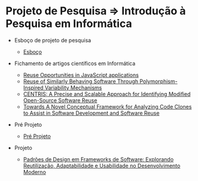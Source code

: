 # Projeto de Pesquisa => Introdução à Pesquisa em Informática 

* Esboço de projeto de pesquisa
  * [Esboço](Esboço.md)
* Fichamento de artigos científicos em Informática
  * [Reuse Opportunities in JavaScript applications](Fichamento(1).md)
  * [Reuse of Similarly Behaving Software Through Polymorphism-Inspired Variability Mechanisms](Fichamento(2).md)
  * [CENTRIS: A Precise and Scalable Approach for Identifying Modified Open-Source Software Reuse](Fichamento(3).md)
  * [Towards A Novel Conceptual Framework for Analyzing Code Clones to Assist in Software Development and Software Reuse](Fichamento(4).md)

 * Pré Projeto
    * [Pré Projeto](PreProjeto.md)
  
 * Projeto
    * [Padrões de Design em Frameworks de Software: Explorando Reutilização, Adaptabilidade e Usabilidade no Desenvolvimento Moderno](https://www.overleaf.com/read/nmwqdbtqrsbt#5c5b7a)

